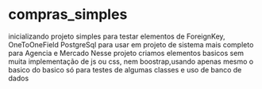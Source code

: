 # compras_simples

inicializando projeto simples para testar elementos de ForeignKey, OneToOneField
PostgreSql
para usar em projeto de sistema mais completo para Agencia e Mercado
Nesse projeto criamos elementos basicos sem muita implementação de js ou css, nem boostrap,usando apenas mesmo o basico do basico só para testes de algumas classes e uso de banco de dados
